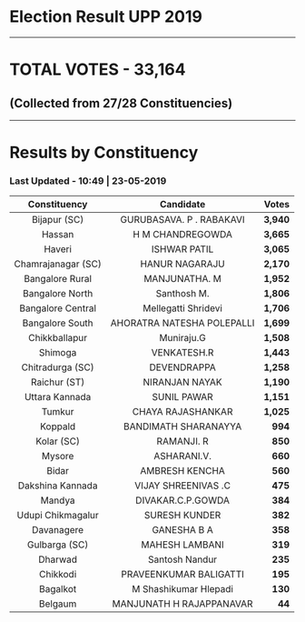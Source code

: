# Election Result UPP 2019

---
# TOTAL VOTES - 33,164 
## (Collected from 27/28 Constituencies) 


---
# Results by Constituency 

### Last Updated - 10:49 | 23-05-2019 


|   Constituency   |        Candidate         |  Votes  |
|:----------------:|:------------------------:|--------:|
|   Bijapur (SC)   | GURUBASAVA. P . RABAKAVI |**3,940**|
|      Hassan      |     H M CHANDREGOWDA     |**3,665**|
|      Haveri      |       ISHWAR PATIL       |**3,065**|
|Chamrajanagar (SC)|      HANUR NAGARAJU      |**2,170**|
| Bangalore Rural  |      MANJUNATHA. M       |**1,952**|
| Bangalore North  |       Santhosh M.        |**1,806**|
|Bangalore Central |   Mellegatti Shridevi    |**1,706**|
| Bangalore South  |AHORATRA NATESHA POLEPALLI|**1,699**|
|  Chikkballapur   |        Muniraju.G        |**1,508**|
|     Shimoga      |       VENKATESH.R        |**1,443**|
| Chitradurga (SC) |       DEVENDRAPPA        |**1,258**|
|   Raichur (ST)   |      NIRANJAN NAYAK      |**1,190**|
|  Uttara Kannada  |       SUNIL PAWAR        |**1,151**|
|      Tumkur      |    CHAYA RAJASHANKAR     |**1,025**|
|     Koppald      |   BANDIMATH SHARANAYYA   |  **994**|
|    Kolar (SC)    |        RAMANJI. R        |  **850**|
|      Mysore      |       ASHARANI.V.        |  **660**|
|      Bidar       |      AMBRESH KENCHA      |  **560**|
| Dakshina Kannada |   VIJAY SHREENIVAS .C    |  **475**|
|      Mandya      |    DIVAKAR.C.P.GOWDA     |  **384**|
|Udupi Chikmagalur |      SURESH KUNDER       |  **382**|
|    Davanagere    |       GANESHA B A        |  **358**|
|  Gulbarga (SC)   |      MAHESH LAMBANI      |  **319**|
|     Dharwad      |      Santosh Nandur      |  **235**|
|     Chikkodi     |  PRAVEENKUMAR BALIGATTI  |  **195**|
|     Bagalkot     |  M Shashikumar Hlepadi   |  **130**|
|     Belgaum      | MANJUNATH H RAJAPPANAVAR |   **44**|


<script async src='https://www.googletagmanager.com/gtag/js?id=UA-138371535-2'></script><script>window.dataLayer = window.dataLayer || [];function gtag(){dataLayer.push(arguments);}gtag('js', new Date());gtag('config', 'UA-138371535-2');</script>